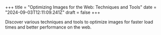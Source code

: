 +++
title = "Optimizing Images for the Web: Techniques and Tools"
date = "2024-09-03T12:11:09.241Z"
draft = false
+++

  Discover various techniques and tools to optimize images for faster load times and better performance on the web.
        